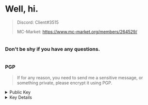 # Well, hi.

> Discord: Client#3515
> 
> MC-Market: https://www.mc-market.org/members/264529/
#
### Don't be shy if you have any questions.
#
### PGP
> If for any reason, you need to send me a sensitive message,
> or something private, please encrypt it using PGP.

<details>
  <summary>Public Key</summary>
  
```
-----BEGIN PGP PUBLIC KEY BLOCK-----

mQGNBGCQcQwBDACvM2ABgleZcCQ+krBMeuW78mL9/sBTpHsMbCg/vkEzLXt+ljAg
lpO2VfFjUVSYev+HhW6gM43yJPkDJ6qI21RlA72y0gOvjeOG5RB9Gzy196uWHPSQ
nAFVC63fD+Fgg07qGZhPqlqFjajfVk+SKOBGSbcIHY3eMPzMmxHwgvlX8qOhIJOb
ShpbQDOTouTgaFz18TWUrwuVGLpH3HtrnA63hu2Iu/JC4RmY2TeKEnhtvsNyFOMl
nke5s2bSHRvMJVFEvpY2jeLugup/lkh2Jsou88U9Y92IMKM3ckpEra6Tz41b5a6c
ej2x7qksBMUbtaRrwbr+Mk3DsA+bsyglPEYGg3KACMzL+gOmvow3R5/ZriQYfY/P
Lh72xMv/uWyBguICYyuNFniOgqFD89/9fFTQxKuI9XBSuHNm8ST1RyVbdA/+YToh
EePWtxOnM7j0CQ8CVv7vDDnKVVteUbdZ0Sibg0dktd9hKl7bTAWsFqiT9Yr66Vgq
M2iNnedPAroRPrEAEQEAAbQGQ2xpZW50iQHUBBMBCAA+FiEErh8Mdz08RGA8jO9G
TYVFG2hs07IFAmCQcQwCGyMFCQMhSwQFCwkIBwIGFQoJCAsCBBYCAwECHgECF4AA
CgkQTYVFG2hs07LkGgwAia71gbaUy7RytNBoJIJY8iIruAP6wmckOaIgRhhIkoaY
zcLA1coRGc9S5+r98/Nx4/ZDBJ7AebN9HKMW7tabPtrOiDwPxMArZc41h3zT20Lb
XPQ8L37lMMR14A5KAkCHN6lYgk5Q+hZ2b+51HZY4HXI5u7gSqaxL/Qne+RfURCCC
HYC+X5dE6Y+4W2NS/U1w8Qoy6CjqldaPZgFIQ/08AHUtlKlCgIVTEbS+WClR/Dyt
uhqkcED3g01p15McISoXr2HubhnMbrDg7NTjD7DgNXgQ+AO2IeP+QX1lW+e7LoVW
iLjC+aTA32aqZ2wx9ZtDspPL7IlzdpWw0+vfod7+/nkgTfK07LyiV7rpv+No/4zR
X89yABXrp3CJVPkk1+W2a7+NdZHEdn5irw27UDDcZyvkDyBuyUKWRQwz/HzhGaxY
gvIAoFGI8/e6734D38knCfFy0GdhYYS1GW+5fOynP/cACJo/nUf+Jcvfw2mTV6ID
URLgDgB0IjorjxS8TThMuQINBGCQcQwBEADPKz5HOJ4gHo+tvXmvosEwk76pX+e8
5ku5/eSYOV4GZ9LZu99lw92jyI0EZOtLrD6xEtFBKzgjt2SLekRvZLQKcI+psu4p
tvxw3cXYBlxIZnpbORxaywZ5BqYswGNsGk63NEsdnri5Gy/B6ymylYZ9Bbbm3QT8
I288HWRliksRqpWIaHGQyAlqSL2/cyzMUk/KYvAi/eOBTotReWeCjpc6Rm4DzC8b
hZTC3qQzMx3Wuh8+f4lvrWOf2pOA2Yi2zvwd0IpibH0H6Cq98LOh2o3tVRJ1YBnv
HLB7ArSX7Gy8VMtoFtuaRVBW0O4S3sLeGndZcWEdCYPjmTMw3v4c+sBwUgmaU0Y1
KI1CbUihW45WroKHgX8oOCQy2+ZKYVoJfKpbRTJcEe0jHqx4Nbi1zPaQ82/71Ucg
BPkqa/7lKkQxQ/pwbWjyUMKKnr+uxIIEkD6Y0bX70AEdkkv4BW4qzLbmNbyrb8Wc
2cwR8q97cT3yaEjZu20CztmR8wS407gjoVGf9kSQtaTVRMzatH8h0bhTKr7Y5Xj5
II82ZzuYVjRmI1B0wThSzAkJ5KVUbZkIAbBPAb/RhF354qgeY0ICYPw5Xswk7akY
lX5Q8WoebtgvdUQTBFGEI4avf4k2tAM28SI9jyYU6FvK2M+x2DRA8+eJo/7qSOq+
t44fOukpFHB5DQARAQABiQG8BBgBCAAmFiEErh8Mdz08RGA8jO9GTYVFG2hs07IF
AmCQcQwCGwwFCQMhSwQACgkQTYVFG2hs07JkHAv8DHpM8J7jNCn0VbZDM8rDnu5t
9hpFU9s7EOHgOz/Q/H76tUMlDX/3YT4ORRstFmp7MFRtvL4G0lFQw9aZtB15ux2H
61P0c6njUakkf+LzbdKYdqhhybDQfZqz7/dBSUuPiW7TtjWpj76493Ig7etVqdWv
THRhqy+VE5NvOmmYHNylB5DHofv6qLav3TwX+5J9aZ1W9zLKnlKpPUhr4w7KmOVu
zjzgTgv5+v5HYCYcF8w5eMHxGlfG7KHqelsnjfqS53FbgY+d0nlWr3zPG2FnyLWh
QiaCf614qKuHF4r8qqOKj20Z95HJ+6tZyINyRKHgUuQAJUqvL1HxXY72iLenOJTG
FikhqUsyRyIPfxPrcCUHazrWWSfHWKZeXjfvBOGd60reJbjVGPz6vH/2uTFUHCvT
w0QFstKCDkHToWUqvkuRMgxcGO/PC47RzHmdNyl7PLv4A1KvqFS2Zx+V9nSm0Gsa
RLb9z2JfrTTA1VxY1+IcaGShCWOsoiIxTuuk8jjN
=xF6c

-----END PGP PUBLIC KEY BLOCK-----
```
</details>

<details>
  <summary>Key Details</summary>
  
  **User ID:** Client
  
  **Expiry:** 1/1/2023
  
  **Fingerprint:** AE1F 0C77 3D3C 4460 3C8C  EF46 4D85 451B 686C D3B2
 </details>
